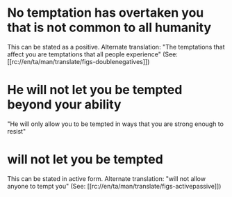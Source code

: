 # No temptation has overtaken you that is not common to all humanity

This can be stated as a positive. Alternate translation: "The temptations that affect you are temptations that all people experience" (See: [[rc://en/ta/man/translate/figs-doublenegatives]])

# He will not let you be tempted beyond your ability

"He will only allow you to be tempted in ways that you are strong enough to resist"

# will not let you be tempted

This can be stated in active form. Alternate translation: "will not allow anyone to tempt you" (See: [[rc://en/ta/man/translate/figs-activepassive]])


